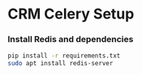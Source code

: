 # CRM Celery Setup

### Install Redis and dependencies
```bash
pip install -r requirements.txt
sudo apt install redis-server
